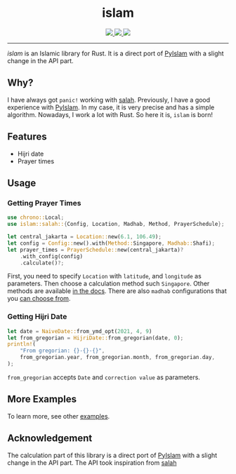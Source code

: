 <div align="center">
<h1>islam</h1>

<a href="https://github.com/azzamsa/islam/workflows/ci.yml">
<img src="https://github.com/azzamsa/islam/workflows/ci/badge.svg">
</a>
<a href="https://crates.io/crates/islam">
<img src="https://img.shields.io/crates/v/islam.svg">
</a>
<a href="https://docs.rs/islam/">
<img src="https://docs.rs/islam/badge.svg">
</a>

<p></p>

</div>

---

_islam_ is an Islamic library for Rust.
It is a direct port of [PyIslam](https://github.com/abougouffa/pyIslam) with a slight change in the API part.

## Why?

I have always got `panic!` working with [salah](https://github.com/insha/salah).
Previously, I have a good experience with [PyIslam](https://github.com/abougouffa/pyIslam).
In my case, it is very precise and has a simple algorithm. Nowadays, I work a lot with Rust.
So here it is, `islam` is born!

## Features

- Hijri date
- Prayer times

## Usage

### Getting Prayer Times

```rust
use chrono::Local;
use islam::salah::{Config, Location, Madhab, Method, PrayerSchedule};

let central_jakarta = Location::new(6.1, 106.49);
let config = Config::new().with(Method::Singapore, Madhab::Shafi);
let prayer_times = PrayerSchedule::new(central_jakarta)?
    .with_config(config)
    .calculate()?;
```

First, you need to specify `Location` with `latitude`, and `longitude` as parameters.
Then choose a calculation method such `Singapore`. Other methods are available [in the docs](https://docs.rs/islam/latest/islam/pray/method/enum.Method.html#variants).
There are also `madhab` configurations that you [can choose from](https://docs.rs/islam/latest/islam/pray/madhab/enum.Madhab.html#variants).

### Getting Hijri Date

```rust
let date = NaiveDate::from_ymd_opt(2021, 4, 9)
let from_gregorian = HijriDate::from_gregorian(date, 0);
println!(
    "From gregorian: {}-{}-{}",
    from_gregorian.year, from_gregorian.month, from_gregorian.day,
);
```

`from_gregorian` accepts `Date` and `correction value` as parameters.

## More Examples

To learn more, see other [examples](examples/).

## Acknowledgement

The calculation part of this library is a direct port of [PyIslam](https://github.com/abougouffa/pyIslam)
with a slight change in the API part. The API took inspiration from [salah](https://github.com/insha/salah)
